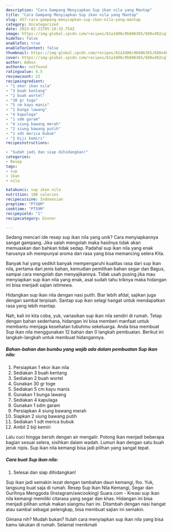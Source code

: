 ```yaml
---
description: "Cara Gampang Menyiapkan Sup ikan nila yang Mantap"
title: "Cara Gampang Menyiapkan Sup ikan nila yang Mantap"
slug: 457-cara-gampang-menyiapkan-sup-ikan-nila-yang-mantap
category: Uncategorized
date: 2023-02-21T05:10:33.754Z
image: https://img-global.cpcdn.com/recipes/61a3d86c9b686365/680x482cq70/sup-ikan-nila-foto-resep-utama.jpg
hideToc: false
enableToc: true
enableTocContent: false
thumbnail: https://img-global.cpcdn.com/recipes/61a3d86c9b686365/680x482cq70/sup-ikan-nila-foto-resep-utama.jpg
cover: https://img-global.cpcdn.com/recipes/61a3d86c9b686365/680x482cq70/sup-ikan-nila-foto-resep-utama.jpg
author: Admin
authorAv: notfound
ratingvalue: 4.5
reviewcount: 22
recipeingredient:
- "1 ekor ikan nila"
- "3 buah kentang"
- "2 buah wortel"
- "30 gr toge"
- "5 cm kayu manis"
- "1 bunga lawang"
- "4 kapulaga"
- "1 sdm garam"
- "4 siung bawang merah"
- "2 siung bawang putih"
- "1 sdt merica bubuk"
- "2 biji kemiri"
recipeinstructions:

- "Sudah jadi dan siap dihidangkan!"
categories:
- Resep
tags:
- sup
- ikan
- nila

katakunci: sup ikan nila 
nutrition: 180 calories
recipecuisine: Indonesian
preptime: "PT38M"
cooktime: "PT59M"
recipeyield: "1"
recipecategory: Dinner

---
```





Sedang mencari ide resep sup ikan nila yang unik? Cara menyiapkannya sangat gampang. Jika salah mengolah maka hasilnya tidak akan memuaskan dan bahkan tidak sedap. Padahal sup ikan nila yang enak harusnya sih mempunyai aroma dan rasa yang bisa memancing selera Kita.





Banyak hal yang sedikit banyak mempengaruhi kualitas rasa dari sup ikan nila, pertama dari jenis bahan, kemudian pemilihan bahan segar dan Bagus, sampai cara mengolah dan menyajikannya. Tidak usah pusing jika mau menyiapkan sup ikan nila yang enak,      asal sudah tahu triknya maka hidangan ini bisa menjadi sajian istimewa.














Hidangkan sup ikan nila dengan nasi putih. Biar lebih afdal, sajikan juga dengan sambal terpisah. Santap sup ikan selagi hangat untuk mendapatkan rasa yang lebih mantap.






Nah, kali ini kita coba, yuk, variasikan sup ikan nila sendiri di rumah. Tetap dengan bahan sederhana, hidangan ini bisa memberi manfaat untuk membantu menjaga kesehatan tubuhmu sekeluarga. Anda bisa membuat Sup ikan nila menggunakan 12 bahan dan 0 langkah pembuatan. Berikut ini langkah-langkah untuk membuat hidangannya.

<!--inarticleads1-->

##### Bahan-bahan dan bumbu yang wajib ada dalam pembuatan Sup ikan nila:

1. Persiapkan 1 ekor ikan nila
1. Sediakan 3 buah kentang
1. Sediakan 2 buah wortel
1. Gunakan 30 gr toge
1. Sediakan 5 cm kayu manis
1. Gunakan 1 bunga lawang
1. Sediakan 4 kapulaga
1. Gunakan 1 sdm garam
1. Persiapkan 4 siung bawang merah
1. Siapkan 2 siung bawang putih
1. Sediakan 1 sdt merica bubuk
1. Ambil 2 biji kemiri


Lalu cuci hingga bersih dengan air mengalir. Potong ikan menjadi beberapa bagian sesuai selera, sisihkan dalam wadah. Lumuri ikan dengan satu buah jeruk nipis. Sup ikan nila kemangi bisa jadi pilihan yang sangat tepat. 

<!--inarticleads2-->

##### Cara buat Sup ikan nila:


1. Selesai dan siap dihidangkan!

Sup ikan jadi semakin lezat dengan tambahan daun kemangi, lho. Yuk, langsung buat saja di rumah. Resep Sup Ikan Nila Kemangi, Segar dan Gurihnya Menggoda (Instagram/awcooking) Suara.com - Kreasi sup ikan nila kemangi memiliki citarasa yang segar dan khas. Hidangan ini bisa menjadi pilihan untuk makan siangmu hari ini. Ditambah dengan nasi hangat atau sambal sebagai pelengkap, bisa membuat sajian ini semakin. 

Gimana nih? Mudah bukan? Itulah cara menyiapkan sup ikan nila yang bisa kamu lakukan di rumah. Selamat menikmati
